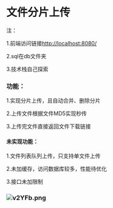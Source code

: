 # 文件分片上传

注：

1.前端访问链接[http://localhost:8080/]()

2.sql在db文件夹

3.技术栈自己探索

### 功能：

1.实现分片上传，且自动合并、删除分片

2.上传文件根据文件MD5实现秒传

3.上传完文件直接返回文件下载链接

#### 未实现功能：

1.文件列表队列上传，只支持单文件上传

2.未加缓存，访问数据库较多，性能待优化

3.接口未加限制

### ![v2YFb.png](https://i.328888.xyz/2023/03/12/v2YFb.png)
